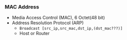 
### MAC Address
* Media Access Control (MAC), 6 Octet(48 bit)
* Address Resolution Protocol (ARP)
	* `Broadcast [src_ip,src_mac,dst_ip,(dst_mac???)]`
	* Host or Router